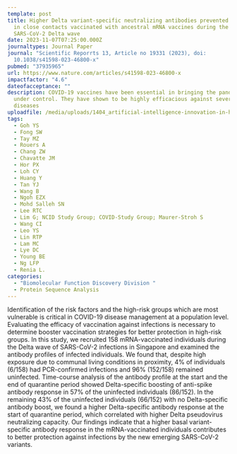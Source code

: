 ```yaml
---
template: post
title: Higher Delta variant-specific neutralizing antibodies prevented infection
  in close contacts vaccinated with ancestral mRNA vaccines during the
  SARS-CoV-2 Delta wave
date: 2023-11-07T07:25:00.000Z
journaltypes: Journal Paper
journal: "Scientific Reporrts 13, Article no 19331 (2023), doi:
  10.1038/s41598-023-46800-x"
pubmed: "37935965"
url: https://www.nature.com/articles/s41598-023-46800-x
impactfactor: "4.6"
dateofacceptance: ""
description: COVID-19 vaccines have been essential in bringing the pandemic
  under control. They have shown to be highly efficacious against severe
  diseases
uploadfile: /media/uploads/1404_artificial-intelligence-innovation-in-healthcare.pdf
tags:
  - Goh YS
  - Fong SW
  - Tay MZ
  - Rouers A
  - Chang ZW
  - Chavatte JM
  - Hor PX
  - Loh CY
  - Huang Y
  - Tan YJ
  - Wang B
  - Ngoh EZX
  - Mohd Salleh SN
  - Lee RTC
  - Lim G; NCID Study Group; COVID-Study Group; Maurer-Stroh S
  - Wang CI
  - Leo YS
  - Lin RTP
  - Lam MC
  - Lye DC
  - Young BE
  - Ng LFP
  - Renia L.
categories:
  - "Biomolecular Function Discovery Division "
  - Protein Sequence Analysis
---
```

<!--StartFragment-->

Identification of the risk factors and the high-risk groups which are most vulnerable is critical in COVID-19 disease management at a population level. Evaluating the efficacy of vaccination against infections is necessary to determine booster vaccination strategies for better protection in high-risk groups. In this study, we recruited 158 mRNA-vaccinated individuals during the Delta wave of SARS-CoV-2 infections in Singapore and examined the antibody profiles of infected individuals. We found that, despite high exposure due to communal living conditions in proximity, 4% of individuals (6/158) had PCR-confirmed infections and 96% (152/158) remained uninfected. Time-course analysis of the antibody profile at the start and the end of quarantine period showed Delta-specific boosting of anti-spike antibody response in 57% of the uninfected individuals (86/152). In the remaining 43% of the uninfected individuals (66/152) with no Delta-specific antibody boost, we found a higher Delta-specific antibody response at the start of quarantine period, which correlated with higher Delta pseudovirus neutralizing capacity. Our findings indicate that a higher basal variant-specific antibody response in the mRNA-vaccinated individuals contributes to better protection against infections by the new emerging SARS-CoV-2 variants.

<!--EndFragment-->